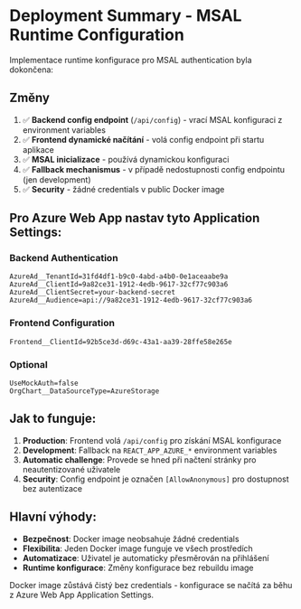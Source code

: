 # Deployment Summary - MSAL Runtime Configuration

Implementace runtime konfigurace pro MSAL authentication byla dokončena:

## Změny

1. ✅ **Backend config endpoint** (`/api/config`) - vrací MSAL konfiguraci z environment variables
2. ✅ **Frontend dynamické načítání** - volá config endpoint při startu aplikace  
3. ✅ **MSAL inicializace** - používá dynamickou konfiguraci
4. ✅ **Fallback mechanismus** - v případě nedostupnosti config endpointu (jen development)
5. ✅ **Security** - žádné credentials v public Docker image

## Pro Azure Web App nastav tyto Application Settings:

### Backend Authentication
```
AzureAd__TenantId=31fd4df1-b9c0-4abd-a4b0-0e1aceaabe9a
AzureAd__ClientId=9a82ce31-1912-4edb-9617-32cf77c903a6  
AzureAd__ClientSecret=your-backend-secret
AzureAd__Audience=api://9a82ce31-1912-4edb-9617-32cf77c903a6
```

### Frontend Configuration  
```
Frontend__ClientId=92b5ce3d-d69c-43a1-aa39-28ffe58e265e
```

### Optional
```
UseMockAuth=false
OrgChart__DataSourceType=AzureStorage
```

## Jak to funguje:

1. **Production**: Frontend volá `/api/config` pro získání MSAL konfigurace
2. **Development**: Fallback na `REACT_APP_AZURE_*` environment variables
3. **Automatic challenge**: Provede se hned při načtení stránky pro neautentizované uživatele
4. **Security**: Config endpoint je označen `[AllowAnonymous]` pro dostupnost bez autentizace

## Hlavní výhody:

- **Bezpečnost**: Docker image neobsahuje žádné credentials
- **Flexibilita**: Jeden Docker image funguje ve všech prostředích
- **Automatizace**: Uživatel je automaticky přesměrován na přihlášení
- **Runtime konfigurace**: Změny konfigurace bez rebuildu image

Docker image zůstává čistý bez credentials - konfigurace se načítá za běhu z Azure Web App Application Settings.